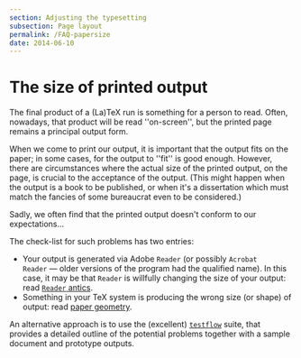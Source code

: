 ```yaml
---
section: Adjusting the typesetting
subsection: Page layout
permalink: /FAQ-papersize
date: 2014-06-10
---
```


# The size of printed output

The final product of a (La)TeX run is something for a person to
read.  Often, nowadays, that product will be read ''on-screen'', but
the printed page remains a principal output form.

When we come to print our output, it is important that the output fits
on the paper; in some cases, for the output to ''fit'' is good enough.
However, there are circumstances where the actual size of the printed
output, on the page, is crucial to the acceptance of the output.
(This might happen when the output is a book to be published, or when
it's a dissertation which must match the fancies of some bureaucrat
even to be considered.)

Sadly, we often find that the printed output doesn't conform to our
expectations&hellip;

The check-list for such problems has two entries:
  

-  Your output is generated via Adobe `Reader` (or
    possibly `Acrobat Reader`&nbsp;&mdash; older versions of the
    program had the qualified name).  In this case, it may be that
    `Reader` is willfully changing the size of your output:
    read [`Reader` antics](FAQ-acroantics.md).
-  Something in your TeX system is producing the wrong size (or
    shape) of output: read [paper geometry](FAQ-papergeom.md).

An alternative approach is to use the (excellent) [`testflow`](https://ctan.org/pkg/testflow)
suite, that provides a detailed outline of the potential problems
together with a sample document and prototype outputs.

